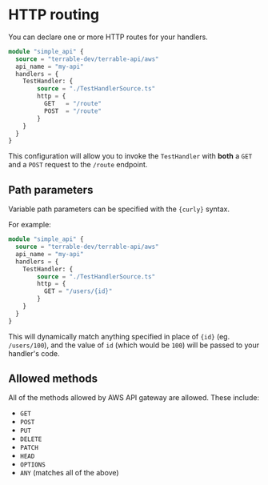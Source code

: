 # HTTP routing

You can declare one or more HTTP routes for your handlers.

```terraform
module "simple_api" {
  source = "terrable-dev/terrable-api/aws"
  api_name = "my-api"
  handlers = {
    TestHandler: {
        source = "./TestHandlerSource.ts"
        http = {
          GET   = "/route"
          POST  = "/route"
        }
    }
  }
}
```

This configuration will allow you to invoke the `TestHandler` with **both** a `GET` and a `POST`
request to the `/route` endpoint.

## Path parameters

Variable path parameters can be specified with the `{curly}` syntax.

For example:

```terraform
module "simple_api" {
  source = "terrable-dev/terrable-api/aws"
  api_name = "my-api"
  handlers = {
    TestHandler: {
        source = "./TestHandlerSource.ts"
        http = {
          GET = "/users/{id}"
        }
    }
  }
}
```

This will dynamically match anything specified in place of `{id}` (eg. `/users/100`), and the value
of `id` (which would be `100`) will be passed to your handler's code.

## Allowed methods

All of the methods allowed by AWS API gateway are allowed. These include:

  - `GET`
  - `POST`
  - `PUT`
  - `DELETE`
  - `PATCH`
  - `HEAD`
  - `OPTIONS`
  - `ANY` (matches all of the above)